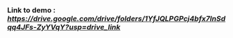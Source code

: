### Link to demo : *https://drive.google.com/drive/folders/1YfJQLPGPcj4bfx7lnSdqq4JFs-ZyYVqY?usp=drive_link*
